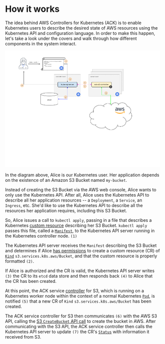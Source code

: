 # How it works

The idea behind AWS Controllers for Kubernetes (ACK) is to enable Kubernetes
users to describe the desired state of AWS resources using the Kubernetes API
and configuration language. In order to make this happen, let's take a look
under the covers and walk through how different components in the system
interact.

![event flow in ACK](images/ack-how-it-works.png)

In the diagram above, Alice is our Kubernetes user. Her application depends on
the existence of an Amazon S3 Bucket named `my-bucket`.

Instead of creating the S3 Bucket via the AWS web console, Alice wants to only
use the Kubernetes API. After all, Alice uses the Kubernetes API to describe
all her application resources -- a `Deployment`, a `Service`, an `Ingress`,
etc. She'd like to use the Kubernetes API to describe all the resources her
application requires, including this S3 Bucket.

So, Alice issues a call to `kubectl apply`, passing in a file that describes a
Kubernetes [custom resource][crd] describing her S3 Bucket. `kubectl apply`
passes this file, called a [`Manifest`][manifest], to the Kubernetes API server
running in the Kubernetes controller node. `(1)`

The Kubernetes API server receives the `Manifest` describing the S3 Bucket and
determines if Alice [has permissions][authz] to create a custom resource (CR)
of [`Kind`][api-kind] `s3.services.k8s.aws/Bucket`, and that the custom
resource is properly formatted `(2)`.

If Alice is authorized and the CR is valid, the Kubernetes API server writes
`(3)` the CR to its `etcd` data store and then responds back `(4)` to Alice
that the CR has been created.

At this point, the ACK service [controller][controller] for S3, which is
running on a Kubernetes worker node within the context of a normal Kubernetes
[`Pod`][pod], is notified `(5)` that a new CR of `Kind`
`s3.services.k8s.aws/Bucket` has been created.

The ACK service controller for S3 then communicates `(6)` with the AWS S3 API,
calling the [S3 `CreateBucket` API call][s3-cb-api] to create the bucket in
AWS. After communicating with the S3 API, the ACK service controller then calls
the Kubernetes API server to update `(7)` the CR's [`Status`][spec-status] with
information it received from S3.

[api-kind]: https://kubernetes.io/docs/reference/using-api/api-concepts/#standard-api-terminology
[authz]: https://aws.github.io/aws-controllers-k8s/user-docs/authorization/
[pod]: https://kubernetes.io/docs/concepts/workloads/pods/
[manifest]: https://kubernetes.io/docs/reference/glossary/?all=true#term-manifest
[controller]: https://kubernetes.io/docs/reference/glossary/?fundamental=true#term-controller
[crd]: https://kubernetes.io/docs/concepts/extend-kubernetes/api-extension/custom-resources/
[s3-cb-api]: https://docs.aws.amazon.com/AmazonS3/latest/API/API_CreateBucket.html
[spec-status]: https://kubernetes.io/docs/concepts/overview/working-with-objects/kubernetes-objects/#object-spec-and-status
